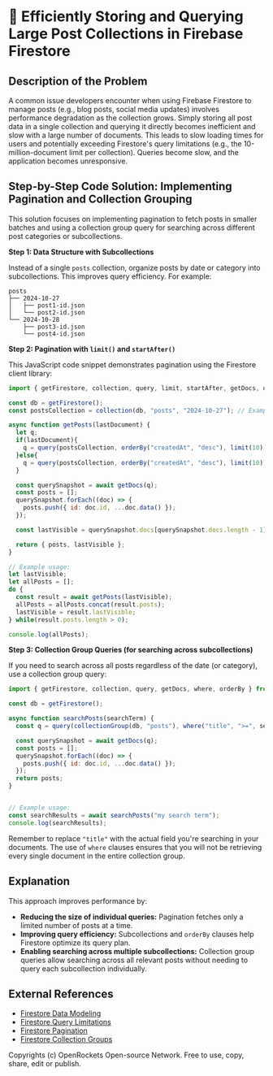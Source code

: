# 🐞 Efficiently Storing and Querying Large Post Collections in Firebase Firestore


## Description of the Problem

A common issue developers encounter when using Firebase Firestore to manage posts (e.g., blog posts, social media updates) involves performance degradation as the collection grows.  Simply storing all post data in a single collection and querying it directly becomes inefficient and slow with a large number of documents.  This leads to slow loading times for users and potentially exceeding Firestore's query limitations (e.g., the 10-million-document limit per collection).  Queries become slow, and the application becomes unresponsive.

## Step-by-Step Code Solution: Implementing Pagination and Collection Grouping

This solution focuses on implementing pagination to fetch posts in smaller batches and using a collection group query for searching across different post categories or subcollections.

**Step 1:  Data Structure with Subcollections**

Instead of a single `posts` collection, organize posts by date or category into subcollections. This improves query efficiency.  For example:

```
posts
├── 2024-10-27
│   ├── post1-id.json
│   └── post2-id.json
└── 2024-10-28
    ├── post3-id.json
    └── post4-id.json
```

**Step 2:  Pagination with `limit()` and `startAfter()`**

This JavaScript code snippet demonstrates pagination using the Firestore client library:

```javascript
import { getFirestore, collection, query, limit, startAfter, getDocs, orderBy } from "firebase/firestore";

const db = getFirestore();
const postsCollection = collection(db, "posts", "2024-10-27"); // Example subcollection

async function getPosts(lastDocument) {
  let q;
  if(lastDocument){
    q = query(postsCollection, orderBy("createdAt", "desc"), limit(10), startAfter(lastDocument));
  }else{
    q = query(postsCollection, orderBy("createdAt", "desc"), limit(10));
  }

  const querySnapshot = await getDocs(q);
  const posts = [];
  querySnapshot.forEach((doc) => {
    posts.push({ id: doc.id, ...doc.data() });
  });

  const lastVisible = querySnapshot.docs[querySnapshot.docs.length - 1];

  return { posts, lastVisible };
}

// Example usage:
let lastVisible;
let allPosts = [];
do {
  const result = await getPosts(lastVisible);
  allPosts = allPosts.concat(result.posts);
  lastVisible = result.lastVisible;
} while(result.posts.length > 0);

console.log(allPosts);
```

**Step 3: Collection Group Queries (for searching across subcollections)**

If you need to search across all posts regardless of the date (or category), use a collection group query:

```javascript
import { getFirestore, collection, query, getDocs, where, orderBy } from "firebase/firestore";

const db = getFirestore();

async function searchPosts(searchTerm) {
  const q = query(collectionGroup(db, "posts"), where("title", ">=", searchTerm), where("title", "<=", searchTerm + '\uf8ff'), orderBy("createdAt", "desc")); // Using a range query for efficient search

  const querySnapshot = await getDocs(q);
  const posts = [];
  querySnapshot.forEach((doc) => {
    posts.push({ id: doc.id, ...doc.data() });
  });
  return posts;
}


// Example usage:
const searchResults = await searchPosts("my search term");
console.log(searchResults);
```
Remember to replace `"title"` with the actual field you're searching in your documents.  The use of `where` clauses ensures that you will not be retrieving every single document in the entire collection group.


## Explanation

This approach improves performance by:

* **Reducing the size of individual queries:** Pagination fetches only a limited number of posts at a time.
* **Improving query efficiency:** Subcollections and `orderBy` clauses help Firestore optimize its query plan.
* **Enabling searching across multiple subcollections:** Collection group queries allow searching across all relevant posts without needing to query each subcollection individually.

## External References

* [Firestore Data Modeling](https://firebase.google.com/docs/firestore/design-overview)
* [Firestore Query Limitations](https://firebase.google.com/docs/firestore/query-data/query-limitations)
* [Firestore Pagination](https://firebase.google.com/docs/firestore/query-data/query-cursors)
* [Firestore Collection Groups](https://firebase.google.com/docs/firestore/query-data/query-groups)


Copyrights (c) OpenRockets Open-source Network. Free to use, copy, share, edit or publish.

